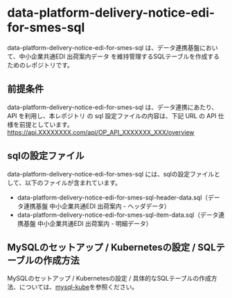 # data-platform-delivery-notice-edi-for-smes-sql   

data-platform-delivery-notice-edi-for-smes-sql は、データ連携基盤において、中小企業共通EDI 出荷案内データ を維持管理するSQLテーブルを作成するためのレポジトリです。

## 前提条件  
data-platform-delivery-notice-edi-for-smes-sql は、データ連携にあたり、API を利用し、本レポジトリ の sql 設定ファイルの内容は、下記 URL の API 仕様を前提としています。  
https://api.XXXXXXXX.com/api/OP_API_XXXXXXX_XXX/overview    

## sqlの設定ファイル

data-platform-delivery-notice-edi-for-smes-sql には、sqlの設定ファイルとして、以下のファイルが含まれています。  

* data-platform-delivery-notice-edi-for-smes-sql-header-data.sql（データ連携基盤 中小企業共通EDI 出荷案内 - ヘッダデータ）
* data-platform-delivery-notice-edi-for-smes-sql-item-data.sql（データ連携基盤 中小企業共通EDI 出荷案内 - 明細データ）

## MySQLのセットアップ / Kubernetesの設定 / SQLテーブルの作成方法
MySQLのセットアップ / Kubernetesの設定 / 具体的なSQLテーブルの作成方法、については、[mysql-kube](https://github.com/latonaio/mysql-kube)を参照ください。
